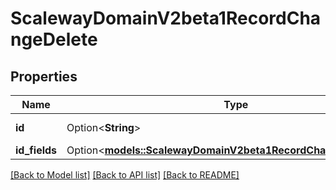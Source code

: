 # ScalewayDomainV2beta1RecordChangeDelete

## Properties

Name | Type | Description | Notes
------------ | ------------- | ------------- | -------------
**id** | Option<**String**> | (UUID format) | [optional]
**id_fields** | Option<[**models::ScalewayDomainV2beta1RecordChangeSetIdFields**](scaleway_domain_v2beta1_RecordChange_set_id_fields.md)> |  | [optional]

[[Back to Model list]](../README.md#documentation-for-models) [[Back to API list]](../README.md#documentation-for-api-endpoints) [[Back to README]](../README.md)


